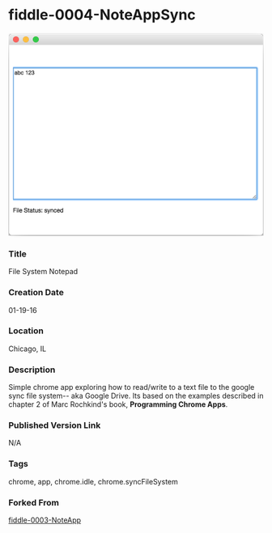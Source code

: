 fiddle-0004-NoteAppSync
======

![Screenshot](screenshot.png)


### Title

File System Notepad


### Creation Date

01-19-16


### Location

Chicago, IL


### Description

Simple chrome app exploring how to read/write to a text file to the google sync file system-- aka Google Drive.
Its based on the examples described in chapter 2 of Marc Rochkind's book, **Programming Chrome Apps**.


### Published Version Link

N/A


### Tags

chrome, app, chrome.idle, chrome.syncFileSystem


### Forked From

[fiddle-0003-NoteApp](../fiddle-0003-NoteApp)
